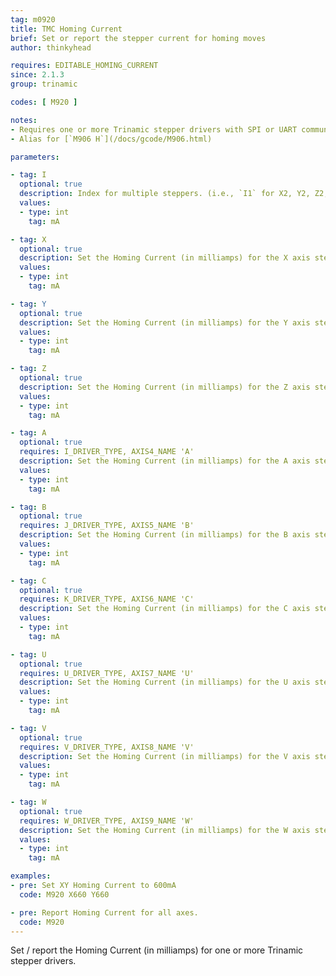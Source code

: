 ```yaml
---
tag: m0920
title: TMC Homing Current
brief: Set or report the stepper current for homing moves
author: thinkyhead

requires: EDITABLE_HOMING_CURRENT
since: 2.1.3
group: trinamic

codes: [ M920 ]

notes:
- Requires one or more Trinamic stepper drivers with SPI or UART communication.
- Alias for [`M906 H`](/docs/gcode/M906.html)

parameters:

- tag: I
  optional: true
  description: Index for multiple steppers. (i.e., `I1` for X2, Y2, Z2; `I2` for Z3; `I3` for Z4). If omitted, all steppers for the selected axes.
  values:
  - type: int
    tag: mA

- tag: X
  optional: true
  description: Set the Homing Current (in milliamps) for the X axis stepper driver(s).
  values:
  - type: int
    tag: mA

- tag: Y
  optional: true
  description: Set the Homing Current (in milliamps) for the Y axis stepper driver(s).
  values:
  - type: int
    tag: mA

- tag: Z
  optional: true
  description: Set the Homing Current (in milliamps) for the Z axis stepper driver(s).
  values:
  - type: int
    tag: mA

- tag: A
  optional: true
  requires: I_DRIVER_TYPE, AXIS4_NAME 'A'
  description: Set the Homing Current (in milliamps) for the A axis stepper driver(s).
  values:
  - type: int
    tag: mA

- tag: B
  optional: true
  requires: J_DRIVER_TYPE, AXIS5_NAME 'B'
  description: Set the Homing Current (in milliamps) for the B axis stepper driver(s).
  values:
  - type: int
    tag: mA

- tag: C
  optional: true
  requires: K_DRIVER_TYPE, AXIS6_NAME 'C'
  description: Set the Homing Current (in milliamps) for the C axis stepper driver(s).
  values:
  - type: int
    tag: mA

- tag: U
  optional: true
  requires: U_DRIVER_TYPE, AXIS7_NAME 'U'
  description: Set the Homing Current (in milliamps) for the U axis stepper driver(s).
  values:
  - type: int
    tag: mA

- tag: V
  optional: true
  requires: V_DRIVER_TYPE, AXIS8_NAME 'V'
  description: Set the Homing Current (in milliamps) for the V axis stepper driver(s).
  values:
  - type: int
    tag: mA

- tag: W
  optional: true
  requires: W_DRIVER_TYPE, AXIS9_NAME 'W'
  description: Set the Homing Current (in milliamps) for the W axis stepper driver(s).
  values:
  - type: int
    tag: mA

examples:
- pre: Set XY Homing Current to 600mA
  code: M920 X660 Y660

- pre: Report Homing Current for all axes.
  code: M920
---
```


Set / report the Homing Current (in milliamps) for one or more Trinamic stepper drivers.
